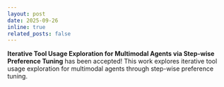 ```yaml
---
layout: post
date: 2025-09-26
inline: true
related_posts: false
---
```


**Iterative Tool Usage Exploration for Multimodal Agents via Step-wise Preference Tuning** has been accepted! This work explores iterative tool usage exploration for multimodal agents through step-wise preference tuning.